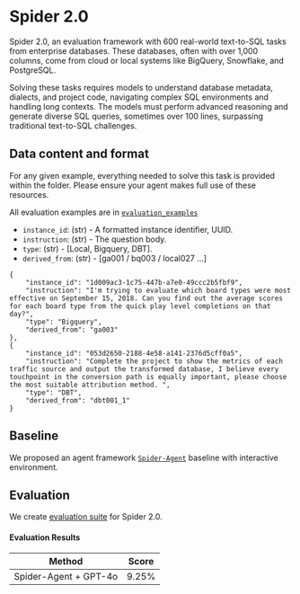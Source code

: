 # Spider 2.0


Spider 2.0, an evaluation framework with 600 real-world text-to-SQL tasks from enterprise databases. 
These databases, often with over 1,000 columns, come from cloud or local systems like BigQuery, Snowflake, and PostgreSQL.

Solving these tasks requires models to understand database metadata, dialects, and project code, navigating complex SQL environments and handling long contexts. The models must perform advanced reasoning and generate diverse SQL queries, sometimes over 100 lines, surpassing traditional text-to-SQL challenges.


## Data content and format

For any given example, everything needed to solve this task is provided within the folder. Please ensure your agent makes full use of these resources.


All evaluation examples are in [`evaluation_examples`](https://github.com/xlang-ai/Spider2/tree/main/spider2/evaluation_examples) 


- `instance_id`: (str) - A formatted instance identifier, UUID.
- `instruction`: (str) - The question body.
- `type`: (str) - [Local, Bigquery, DBT].
- `derived_from`: (str) - [ga001 / bq003 / local027 ...]

```
{
    "instance_id": "1d009ac3-1c75-447b-a7e0-49ccc2b5fbf9", 
    "instruction": "I'm trying to evaluate which board types were most effective on September 15, 2018. Can you find out the average scores for each board type from the quick play level completions on that day?", 
    "type": "Bigquery", 
    "derived_from": "ga003"
},
{
    "instance_id": "053d2650-2188-4e58-a141-2376d5cff0a5", 
    "instruction": "Complete the project to show the metrics of each traffic source and output the transformed database, I believe every touchpoint in the conversion path is equally important, please choose the most suitable attribution method. ", 
    "type": "DBT", 
    "derived_from": "dbt001_1"
}
```

## Baseline

We proposed an agent framework [`Spider-Agent`](https://github.com/xlang-ai/Spider2/tree/main/methods/spider-agent#spider-agent) baseline with interactive environment. 



## Evaluation

We create [evaluation suite](https://github.com/xlang-ai/Spider2/tree/main/spider2/evaluation_suite#evaluation-suite) for Spider 2.0.


#### Evaluation Results


| Method                | Score  |
| --------------------- | ------ |
| Spider-Agent + GPT-4o | 9.25% |




